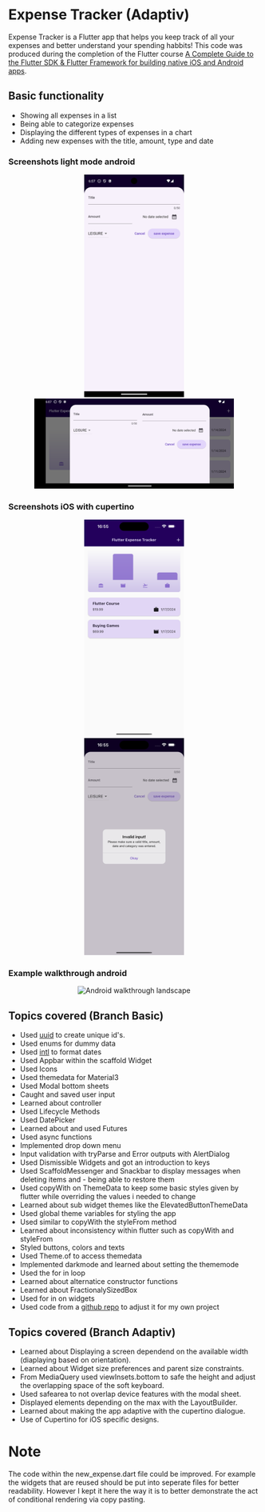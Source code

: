 # Expense Tracker (Adaptiv)

Expense Tracker is a Flutter app that helps you keep track of all your expenses and better understand your spending habbits! This code was produced during the completion of the Flutter course [A Complete Guide to the Flutter SDK & Flutter Framework for building native iOS and Android apps](https://www.udemy.com/course/learn-flutter-dart-to-build-ios-android-apps/learn/lecture/37130436#overview).

## Basic functionality
- Showing all expenses in a list
- Being able to categorize expenses
- Displaying the different types of expenses in a chart
- Adding new expenses with the title, amount, type and date

### Screenshots light mode android
<div align="center">
  <img src="up_orientation_light_mode_android.png" alt="Android vertical orientation" width="200"/>
</div>
<div align="center">
  <img src="landscape_orientation_light_mode_android.png" alt="Android landscape orientation" width="400"/>
</div>

### Screenshots iOS with cupertino
<div align="center">
  <img src="screenshot_iphone.png" alt="Screenshot iPhone" width="200"/>
</div>
<div align="center">
  <img src="screenshot_iphone_popup.png" alt="iPhone pop up with cupertino" width="200"/>
</div>

### Example walkthrough android
<div align="center">
  <img src="walkthrough_adaptiv_android.gif" alt="Android walkthrough landscape" width="200"/>
</div>


## Topics covered (Branch Basic)

- Used [uuid](https://pub.dev/packages/uuid) to create unique id's.
- Used enums for dummy data
- Used [intl](https://pub.dev/packages/intl) to format dates
- Used Appbar within the scaffold Widget
- Used Icons
- Used themedata for Material3
- Used Modal bottom sheets
- Caught and saved user input
- Learned about controller
- Used Lifecycle Methods
- Used DatePicker
- Learned about and used Futures
- Used async functions
- Implemented drop down menu
- Input validation with tryParse and Error outputs with AlertDialog
- Used Dismissible Widgets and got an introduction to keys
- Used ScaffoldMessenger and Snackbar to display messages when deleting items and - being able to restore them
- Used copyWith on ThemeData to keep some basic styles given by flutter while overriding the values i needed to change
- Learned about sub widget themes like the ElevatedButtonThemeData
- Used global theme variables for styling the app
- Used similar to copyWith the styleFrom method
- Learned about inconsistency within flutter such as copyWith and styleFrom
- Styled buttons, colors and texts
- Used Theme.of to access themedata
- Implemented darkmode and learned about setting the thememode
- Used the for in loop
- Learned about alternatice constructor functions
- Learned about FractionalySizedBox
- Used for in on widgets
- Used code from a [github repo](https://github.com/academind/flutter-complete-guide-course-resources/tree/main/Lecture%20Attachments/05%20Interactivity%20%26%20Theming/chart) to adjust it for my own project

## Topics covered (Branch Adaptiv)
- Learned about Displaying a screen dependend on the available width (diaplaying based on orientation).
- Learned about Widget size preferences and parent size constraints.
- From MediaQuery used viewInsets.bottom to safe the height and adjust the overlapping space of the soft keyboard.
- Used safearea to not overlap device features with the modal sheet.
- Displayed elements depending on the max with the LayoutBuilder.
- Learned about making the app adaptive with the cupertino dialogue.
- Use of Cupertino for iOS specific designs.


# Note 
The code within the new_expense.dart file could be improved. For example the widgets that are reused should be put into seperate files for better readability. However I kept it here the way it is to better demonstrate the act of conditional rendering via copy pasting.
